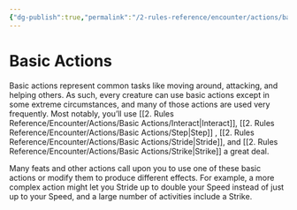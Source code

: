 ```yaml
---
{"dg-publish":true,"permalink":"/2-rules-reference/encounter/actions/basic-actions/basic-actions/","noteIcon":""}
---
```


# Basic Actions

Basic actions represent common tasks like moving around, attacking, and helping others. As such, every creature can use basic actions except in some extreme circumstances, and many of those actions are used very frequently. Most notably, you’ll use [[2. Rules Reference/Encounter/Actions/Basic Actions/Interact\|Interact]], [[2. Rules Reference/Encounter/Actions/Basic Actions/Step\|Step]] , [[2. Rules Reference/Encounter/Actions/Basic Actions/Stride\|Stride]], and [[2. Rules Reference/Encounter/Actions/Basic Actions/Strike\|Strike]] a great deal.

Many feats and other actions call upon you to use one of these basic actions or modify them to produce different effects. For example, a more complex action might let you Stride up to double your Speed instead of just up to your Speed, and a large number of activities include a Strike.
